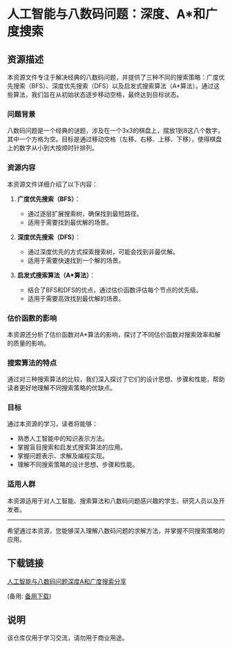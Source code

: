 # 人工智能与八数码问题：深度、A*和广度搜索

## 资源描述

本资源文件专注于解决经典的八数码问题，并提供了三种不同的搜索策略：广度优先搜索（BFS）、深度优先搜索（DFS）以及启发式搜索算法（A*算法）。通过这些算法，我们旨在从初始状态逐步移动空格，最终达到目标状态。

### 问题背景

八数码问题是一个经典的谜题，涉及在一个3x3的棋盘上，摆放1到8这八个数字，其中一个方格为空。目标是通过移动空格（左移、右移、上移、下移），使得棋盘上的数字从小到大按顺时针排列。

### 资源内容

本资源文件详细介绍了以下内容：

1. **广度优先搜索（BFS）**：
   - 通过逐层扩展搜索树，确保找到最短路径。
   - 适用于需要找到最优解的场景。

2. **深度优先搜索（DFS）**：
   - 通过深度优先的方式探索搜索树，可能会找到非最优解。
   - 适用于需要快速找到一个解的场景。

3. **启发式搜索算法（A*算法）**：
   - 结合了BFS和DFS的优点，通过估价函数评估每个节点的优先级。
   - 适用于需要高效找到最优解的场景。

### 估价函数的影响

本资源还分析了估价函数对A*算法的影响，探讨了不同估价函数对搜索效率和解的质量的影响。

### 搜索算法的特点

通过对三种搜索算法的比较，我们深入探讨了它们的设计思想、步骤和性能，帮助读者更好地理解不同搜索策略的优缺点。

### 目标

通过本资源的学习，读者将能够：

- 熟悉人工智能中的知识表示方法。
- 掌握盲目搜索和启发式搜索算法的应用。
- 掌握问题表示、求解及编程实现。
- 理解不同搜索策略的设计思想、步骤和性能。

### 适用人群

本资源适用于对人工智能、搜索算法和八数码问题感兴趣的学生、研究人员以及开发者。

---

希望通过本资源，您能够深入理解八数码问题的求解方法，并掌握不同搜索策略的应用。

## 下载链接
[人工智能与八数码问题深度A和广度搜索分享](https://pan.quark.cn/s/f1368de169a1) 

(备用: [备用下载](https://pan.baidu.com/s/1pHB_OhRn12fC3wVX-XsvQQ?pwd=1234))

## 说明

该仓库仅用于学习交流，请勿用于商业用途。
